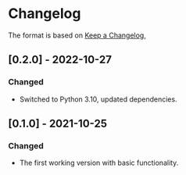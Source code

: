 # Changelog

The format is based on [Keep a Changelog](https://keepachangelog.com/en/1.0.0/),

## [0.2.0] - 2022-10-27

### Changed

- Switched to Python 3.10, updated dependencies.

## [0.1.0] - 2021-10-25

### Changed
- The first working version with basic functionality.